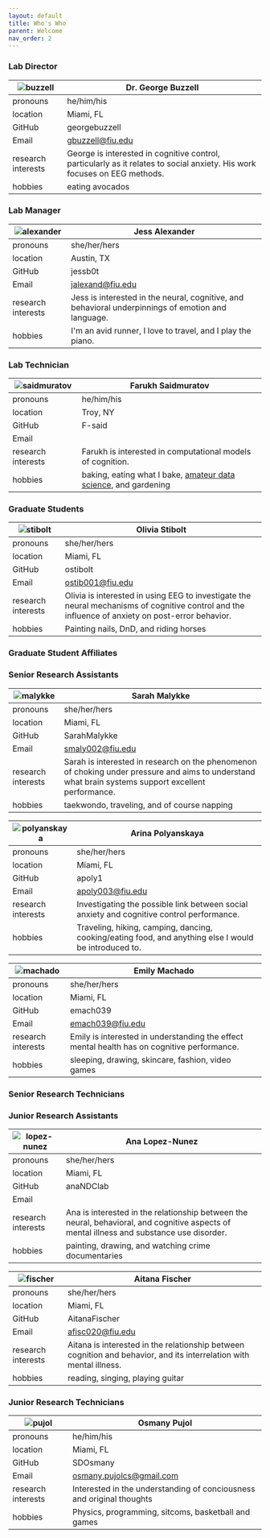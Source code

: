 ```yaml
---
layout: default
title: Who's Who
parent: Welcome
nav_order: 2
---
```


### Lab Director

| ![buzzell](https://raw.githubusercontent.com/NDCLab/wiki/main/docs/_assets/whos-who/buzzell.jpg) | Dr. George Buzzell |
| ---  | ---  |
| pronouns | he/him/his |
| location | Miami, FL |
| GitHub | georgebuzzell |
| Email  | gbuzzell@fiu.edu |
| research interests | George is interested in cognitive control, particularly as it relates to social anxiety. His work focuses on EEG methods. |
| hobbies | eating avocados |


### Lab Manager

| ![alexander](https://raw.githubusercontent.com/NDCLab/wiki/main/docs/_assets/whos-who/alexander.jpg) | Jess Alexander |
| ---  | ---  |
| pronouns | she/her/hers |
| location | Austin, TX |
| GitHub | jessb0t |
| Email  | jalexand@fiu.edu |
| research interests | Jess is interested in the neural, cognitive, and behavioral underpinnings of emotion and language. |
| hobbies | I'm an avid runner, I love to travel, and I play the piano. |



### Lab Technician

| ![saidmuratov](https://raw.githubusercontent.com/NDCLab/wiki/main/docs/_assets/whos-who/saidmuratov.jpg) | Farukh Saidmuratov |
| ---  | ---  |
| pronouns | he/him/his |
| location | Troy, NY |
| GitHub | F-said |
| Email  | |
| research interests | Farukh is interested in computational models of cognition. |
| hobbies | baking, eating what I bake, [amateur data science](https://github.com/F-said/march-madness-predict), and gardening |

### Graduate Students

| ![stibolt](https://raw.githubusercontent.com/NDCLab/wiki/main/docs/_assets/whos-who/stibolt.jpg) | Olivia Stibolt |
| ---  | ---  |
| pronouns | she/her/hers |
| location | Miami, FL |
| GitHub | ostibolt |
| Email  | ostib001@fiu.edu |
| research interests | Olivia is interested in using EEG to investigate the neural mechanisms of cognitive control and the influence of anxiety on post-error behavior. |
| hobbies | Painting nails, DnD, and riding horses |



### Graduate Student Affiliates


### Senior Research Assistants

| ![malykke](https://raw.githubusercontent.com/NDCLab/wiki/main/docs/_assets/whos-who/malykke.jpg) | Sarah Malykke |
| ---  | ---  |
| pronouns | she/her/hers |
| location | Miami, FL |
| GitHub | SarahMalykke |
| Email  | smaly002@fiu.edu |
| research interests | Sarah is interested in research on the phenomenon of choking under pressure and aims to understand what brain systems support excellent performance. |
| hobbies | taekwondo, traveling, and of course napping |

| ![polyanskaya](https://raw.githubusercontent.com/NDCLab/wiki/main/docs/_assets/whos-who/polyanskaya.jpg) | Arina Polyanskaya |
| ---  | ---  |
| pronouns | she/her/hers |
| location | Miami, FL |
| GitHub | apoly1 |
| Email  | apoly003@fiu.edu |
| research interests | Investigating the possible link between social anxiety and cognitive control performance. |
| hobbies | Traveling, hiking, camping, dancing, cooking/eating food, and anything else I would be introduced to. |

| ![machado](https://raw.githubusercontent.com/NDCLab/wiki/main/docs/_assets/whos-who/machado.jpg) | Emily Machado |
| ---  | ---  |
| pronouns | she/her/hers |
| location | Miami, FL |
| GitHub | emach039 |
| Email  | emach039@fiu.edu |
| research interests | Emily is interested in understanding the effect mental health has on cognitive performance. |
| hobbies | sleeping, drawing, skincare, fashion, video games |

### Senior Research Technicians


### Junior Research Assistants

| ![lopez-nunez](https://raw.githubusercontent.com/NDCLab/wiki/main/docs/_assets/whos-who/lopez-nunez.jpg) | Ana Lopez-Nunez |
| ---  | ---  |
| pronouns | she/her/hers |
| location | Miami, FL |
| GitHub | anaNDClab |
| Email  | |
| research interests | Ana is interested in the relationship between the neural, behavioral, and cognitive aspects of mental illness and substance use disorder. |
| hobbies | painting, drawing, and watching crime documentaries |

| ![fischer](https://raw.githubusercontent.com/NDCLab/wiki/main/docs/_assets/whos-who/fischer.jpg) | Aitana Fischer |
| ---  | ---  |
| pronouns | she/her/hers |
| location | Miami, FL |
| GitHub | AitanaFischer |
| Email  | afisc020@fiu.edu |
| research interests | Aitana is interested in the relationship between cognition and behavior, and its interrelation with mental illness.
| hobbies | reading, singing, playing guitar |

### Junior Research Technicians

| ![pujol](https://raw.githubusercontent.com/NDCLab/wiki/main/docs/_assets/whos-who/pujol.jpg) | Osmany Pujol |
| ---  | ---  |
| pronouns | he/him/his |
| location | Miami, FL |
| GitHub | SDOsmany |
| Email  |osmany.pujolcs@gmail.com |
| research interests | Interested in the understanding of conciousness and original thoughts  |
| hobbies | Physics, programming, sitcoms, basketball and games |
